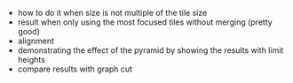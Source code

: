 * how to do it when size is not multiple of the tile size
* result when only using the most focused tiles without merging (pretty good)
* alignment
* demonstrating the effect of the pyramid by showing the results with limit heights
* compare results with graph cut 
